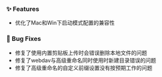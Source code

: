 ### ✨ Features

- 优化了Mac和Win下启动模式配置的兼容性

### 🐛 Bug Fixes

- 修复了使用内置剪贴板上传时会错误删除本地文件的问题
- 修复了webdav与高级重命名同时使用时新建目录错误的问题
- 修复了高级重命名的自定义前缀设置没有按预期工作的问题